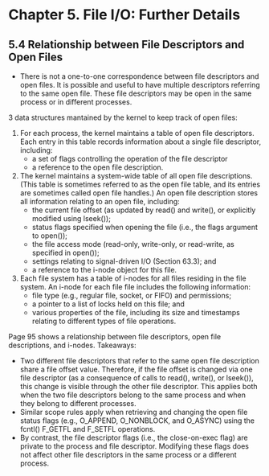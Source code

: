 # Chapter 5. File I/O: Further Details

## 5.4 Relationship between File Descriptors and Open Files

- There is not a one-to-one correspondence between file descriptors and open files. It is possible and useful to have multiple descriptors referring to the same open file. These file descriptors may be open in the same process or in different processes.

3 data structures mantained by the kernel to keep track of open files:
1. For each process, the kernel maintains a table of open file descriptors. Each entry in
this table records information about a single file descriptor, including:
    - a set of flags controlling the operation of the file descriptor
    - a reference to the open file description.
2. The kernel maintains a system-wide table of all open file descriptions. (This table is
sometimes referred to as the open file table, and its entries are sometimes called open
file handles.) An open file description stores all information relating to an open file,
including:
    - the current file offset (as updated by read() and write(), or explicitly modified
using lseek());
    - status flags specified when opening the file (i.e., the flags argument to open());
    - the file access mode (read-only, write-only, or read-write, as specified in open());
    - settings relating to signal-driven I/O (Section 63.3); and
    - a reference to the i-node object for this file.
3. Each file system has a table of i-nodes for all files residing in the file system. An i-node for each file file includes the following information:
    - file type (e.g., regular file, socket, or FIFO) and permissions;
    - a pointer to a list of locks held on this file; and
    - various properties of the file, including its size and timestamps relating to different types of file operations.

Page 95 shows a relationship between file descriptors, open file descriptions, and i-nodes. Takeaways:
- Two different file descriptors that refer to the same open file description share a file offset value. Therefore, if the file offset is changed via one file descriptor (as a consequence of calls to read(), write(), or lseek()), this change is visible through the other file descriptor. This applies both when the two file descriptors belong to the same process and when they belong to different processes.
- Similar scope rules apply when retrieving and changing the open file status flags (e.g., O_APPEND, O_NONBLOCK, and O_ASYNC) using the fcntl() F_GETFL and F_SETFL operations.
- By contrast, the file descriptor flags (i.e., the close-on-exec flag) are private to the process and file descriptor. Modifying these flags does not affect other file descriptors in the same process or a different process.